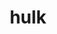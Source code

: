 ---
category: 4-letters
denotation: null
name: hulk
reference_link: https://www.etymonline.com/word/hulk
root_language: null
root_name: null
title: hulk
type: free
word_sums:
- respelling: hulk
  sum: 'Hulk + '
---